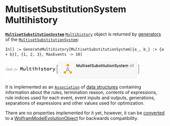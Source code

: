 # MultisetSubstitutionSystem Multihistory

[**`MultisetSubstitutionSystem`**](/Documentation/Systems/MultisetSubstitutionSystem.md) [`Multihistory`](README.md)
object is returned by [generators](/Documentation/Generators/README.md) of the
[`MultisetSubstitutionSystem`](/Documentation/Systems/MultisetSubstitutionSystem.md):

```wl
In[] := GenerateMultihistory[MultisetSubstitutionSystem[{a_, b_} :> {a + b}], {1, 2, 3}, MaxEvents -> 10]
```

<img src="/Documentation/Images/MultisetMultihistory.png" width="426.6">

It is implemented as an [`Association`](https://reference.wolfram.com/language/guide/Associations.html) of
[data structures](https://reference.wolfram.com/language/ref/DataStructure.html) containing information about the rules,
termination reason, contents of expressions, rule indices used for each event, event inputs and outputs, generations,
separations of expressions and other values used for optimization.

There are no properties implemented for it yet, however, it can be
[converted](/Documentation/TypeSystem/SetReplaceTypeConvert.md) to a
[WolframModelEvolutionObject](/Documentation/SymbolsAndFunctions/WolframModelAndWolframModelEvolutionObject/WolframModelAndWolframModelEvolutionObject.md)
for backwards compatibility.

